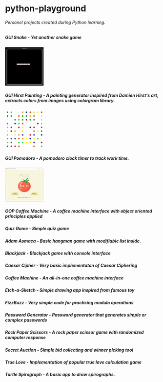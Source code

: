 # python-playground
###### Personel projects created during Python learning.

##### GUI Snake - Yet another snake game
<img src="GUISnake/snake.png" width=25% height=25%>

##### GUI Hirst Painting - A painting generator inspired from Damien Hirst's art, extracts colors from images using colorgram library.
<img src="GUIhirst_painting/hirst.png" width=25% height=25%>

##### GUI Pomodoro - A pomodoro clock timer to track work time.
<img src="GUIpomodoro/pomodoro.png" width=25% height=25%>

##### OOP Coffee Machine - A coffee machine interface with object oriented principles applied
##### Quiz Game - Simple quiz game
##### Adam Asmaca - Basic hangman game with modifiable list inside.
##### Blackjack - Blackjack game with console interface
##### Caesar Cipher - Very basic implementaton of Caesar Ciphering
##### Coffee Machine - An all-in-one coffee machine interface
##### Etch-a-Sketch - Simple drawing app inspired from famous toy
##### FizzBuzz - Very simple code for practising modulo operations
##### Password Generator - Password generator that generates simple or complex passwords
##### Rock Paper Scissors - A rock paper scissor game with randomized computer response
##### Secret Auction - Simple bid collecting and winner picking tool
##### True Love - Implementation of popular true love calculation game
##### Turtle Spirograph - A basic app to draw spirographs.

